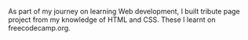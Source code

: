 As part of my journey on learning Web development, I built tribute page project from my knowledge of HTML and CSS. These I learnt on freecodecamp.org.
